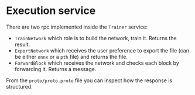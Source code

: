# Execution service
There are two rpc implemented inside the `Trainer` service:
- `TrainNetwork` which role is to build the network, train it. Returns the result.
- `ExportNetwork` which receives the user preference to export the file (can be either `onnx` or a `pth` file) and returns the file.
- `ForwardBlock` which receives the network and checks each block by forwarding it. Returns a message.

From the `proto/proto.proto` file you can inspect how the response is structured.
